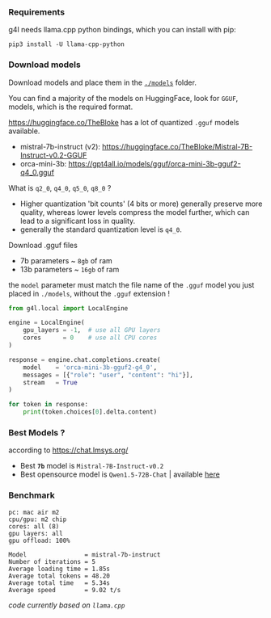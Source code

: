 ### Requirements
g4l needs llama.cpp python bindings, which you can install with pip:

```
pip3 install -U llama-cpp-python
```

### Download models
Download models and place them in the [`./models`](/models) folder.

You can find a majority of the models on HuggingFace, look for `GGUF`, models, which is the required format.

https://huggingface.co/TheBloke has a lot of quantized `.gguf` models available.

- mistral-7b-instruct (v2): https://huggingface.co/TheBloke/Mistral-7B-Instruct-v0.2-GGUF   
- orca-mini-3b: https://gpt4all.io/models/gguf/orca-mini-3b-gguf2-q4_0.gguf

What is `q2_0`, `q4_0`, `q5_0`, `q8_0` ?
- Higher quantization 'bit counts' (4 bits or more) generally preserve more quality, whereas lower levels compress the model further, which can lead to a significant loss in quality.
- generally the standard quantization level is `q4_0`.

Download .gguf files
- 7b parameters ~ `8gb` of ram
- 13b parameters ~ `16gb` of ram

the `model` parameter must match the file name of the `.gguf` model you just placed in `./models`, without the `.gguf` extension !


```py
from g4l.local import LocalEngine

engine = LocalEngine(
    gpu_layers = -1,  # use all GPU layers
    cores      = 0    # use all CPU cores
)

response = engine.chat.completions.create(
    model    = 'orca-mini-3b-gguf2-g4_0',
    messages = [{"role": "user", "content": "hi"}],
    stream   = True
)

for token in response:
    print(token.choices[0].delta.content)
```

### Best Models ?
according to https://chat.lmsys.org/ 

- Best **`7b`** model is `Mistral-7B-Instruct-v0.2`
- Best opensource  model is `Qwen1.5-72B-Chat` | available [here](https://huggingface.co/Qwen/Qwen1.5-72B-Chat-GGUF/tree/main)

### Benchmark

```
pc: mac air m2
cpu/gpu: m2 chip
cores: all (8)
gpu layers: all
gpu offload: 100%

Model                = mistral-7b-instruct
Number of iterations = 5
Average loading time = 1.85s
Average total tokens = 48.20
Average total time   = 5.34s
Average speed        = 9.02 t/s
```


*code currently based on `llama.cpp`*
